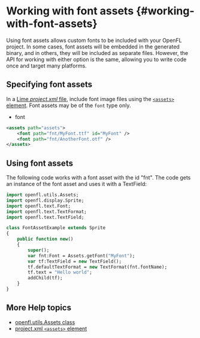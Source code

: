 # Working with font assets {#working-with-font-assets}

Using font assets allows custom fonts to be included with your OpenFL project. In some cases, font assets will be embedded in the
generated binary, and in others, they will be included as separate files.
However, the API for working with either option is the same, allowing you to
write code once and target many platforms.

## Specifying font assets

In a
[Lime _project.xml_ file](https://lime.openfl.org/docs/project-files/xml-format/),
include font image files using the
[`<assets>` element](https://lime.openfl.org/docs/project-files/xml-format/#assets).
Font assets may be of the `font` type only.

- font

```xml
<assets path="assets">
	<font path="fnt/MyFont.ttf" id="MyFont" />
	<font path="fnt/AnotherFont.otf" />
</assets>
```

## Using font assets

The following code works with a font asset with the id "fnt". The code gets
an instance of the font asset and uses it with a TextField:

```haxe
import openfl.utils.Assets;
import openfl.display.Sprite;
import openfl.text.Font;
import openfl.text.TextFormat;
import openfl.text.TextField;

class FontAssetExample extends Sprite
{
	public function new()
	{
		super();
		var fnt:Font = Assets.getFont("MyFont");
		var tf:TextField = new TextField();
		tf.defaultTextFormat = new TextFormat(fnt.fontName);
		tf.text = "Hello world";
		addChild(tf);
	}
}
```

## More Help topics

- [openfl.utils.Assets class](https://api.openfl.org/openfl/utils/Assets.html)
- [project.xml `<assets>` element](https://lime.openfl.org/docs/project-files/xml-format/#assets)
